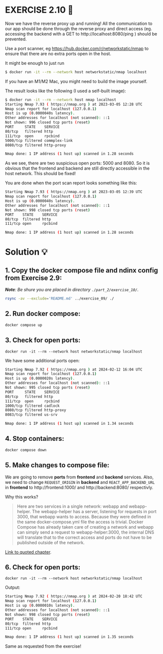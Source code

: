 # EXERCISE 2.10 🤔
Now we have the reverse proxy up and running! All the communication to our app should be done through the reverse proxy and direct access (eg. accessing the backend with a GET to http://localhost:8080/ping ) should be prevented.

Use a port scanner, eg https://hub.docker.com/r/networkstatic/nmap to ensure that there are no extra ports open in the host.

It might be enough to just run

```bash
$ docker run -it --rm --network host networkstatic/nmap localhost
```
If you have an M1/M2 Mac, you might need to build the image yourself.

The result looks like the following (I used a self-built image):
```bash
$ docker run -it --rm --network host nmap localhost
Starting Nmap 7.93 ( https://nmap.org ) at 2023-03-05 12:28 UTC
Nmap scan report for localhost (127.0.0.1)
Host is up (0.0000040s latency).
Other addresses for localhost (not scanned): ::1
Not shown: 996 closed tcp ports (reset)
PORT     STATE    SERVICE
80/tcp   filtered http
111/tcp  open     rpcbind
5000/tcp filtered commplex-link
8080/tcp filtered http-proxy

Nmap done: 1 IP address (1 host up) scanned in 1.28 seconds
```
As we see, there are two suspicious open ports: 5000 and 8080. So it is obvious that the frontend and backend are still directly accessible in the host network. This should be fixed!

You are done when the port scan report looks something like this:
```bash
Starting Nmap 7.93 ( https://nmap.org ) at 2023-03-05 12:39 UTC
Nmap scan report for localhost (127.0.0.1)
Host is up (0.0000040s latency).
Other addresses for localhost (not scanned): ::1
Not shown: 998 closed tcp ports (reset)
PORT    STATE    SERVICE
80/tcp  filtered http
111/tcp open     rpcbind

Nmap done: 1 IP address (1 host up) scanned in 1.28 seconds
```
# Solution 💡

## 1. Copy the docker compose file and ndinx config from Exercise 2.9:
_**Note**: Be shure you are placed in directory `./part_2/exercise_10/`._

```bash
rsync -av --exclude='README.md' ../exercise_09/ ./
```

## 2. Run docker compose:
```bash
docker compose up
```

## 3. Check for open ports:
```docker
docker run -it --rm --network host networkstatic/nmap localhost
```
We have some additional ports open:
```bash
Starting Nmap 7.92 ( https://nmap.org ) at 2024-02-12 16:04 UTC
Nmap scan report for localhost (127.0.0.1)
Host is up (0.0000020s latency).
Other addresses for localhost (not scanned): ::1
Not shown: 995 closed tcp ports (reset)
PORT     STATE    SERVICE
80/tcp   filtered http
111/tcp  open     rpcbind
1000/tcp filtered cadlock
8080/tcp filtered http-proxy
8083/tcp filtered us-srv

Nmap done: 1 IP address (1 host up) scanned in 1.34 seconds
```

## 4. Stop containers:
```bash
docker compose down
```

## 5. Make changes to compose file:

We are going to remove **ports** from **frontend** and **backend** services. Also, we need to change `REQUEST_ORIGIN` in **backend** and `REACT_APP_BACKEND_URL` in **frontend** to http://frontend:1000/ and http://backend:8080/ respectivly. 

Why this works?
> Here are two services in a single network: webapp and webapp-helper. The webapp-helper has a server, listening for requests in port 3000, that webapp wants to access. Because they were defined in the same docker-compose.yml file the access is trivial. Docker Compose has already taken care of creating a network and webapp can simply send a request to webapp-helper:3000, the internal DNS will translate that to the correct access and ports do not have to be published outside of the network.

[Link to quoted chapter](https://devopswithdocker.com/part-2/section-2/#:~:text=Here%20are%20two,of%20the%20network.).

## 6. Check for open ports:
```docker
docker run -it --rm --network host networkstatic/nmap localhost
```
Output:

```bash
Starting Nmap 7.92 ( https://nmap.org ) at 2024-02-20 18:42 UTC
Nmap scan report for localhost (127.0.0.1)
Host is up (0.0000010s latency).
Other addresses for localhost (not scanned): ::1
Not shown: 998 closed tcp ports (reset)
PORT    STATE    SERVICE
80/tcp  filtered http
111/tcp open     rpcbind

Nmap done: 1 IP address (1 host up) scanned in 1.35 seconds
```

Same as requested from the exercise! 